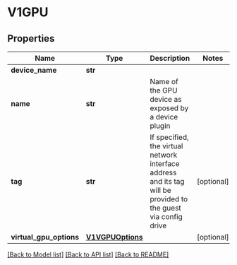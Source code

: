 # V1GPU

## Properties
Name | Type | Description | Notes
------------ | ------------- | ------------- | -------------
**device_name** | **str** |  | 
**name** | **str** | Name of the GPU device as exposed by a device plugin | 
**tag** | **str** | If specified, the virtual network interface address and its tag will be provided to the guest via config drive | [optional] 
**virtual_gpu_options** | [**V1VGPUOptions**](V1VGPUOptions.md) |  | [optional] 

[[Back to Model list]](../README.md#documentation-for-models) [[Back to API list]](../README.md#documentation-for-api-endpoints) [[Back to README]](../README.md)


